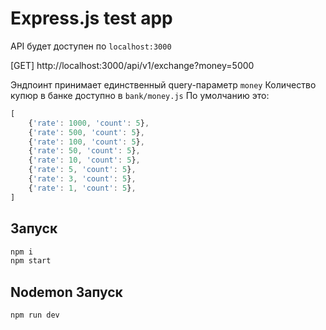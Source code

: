 # Express.js test app

API будет доступен по `localhost:3000`

[GET] http://localhost:3000/api/v1/exchange?money=5000

Эндпоинт принимает единственный query-параметр `money`
Количество купюр в банке доступно в `bank/money.js`
По умолчанию это:
```js
[
    {'rate': 1000, 'count': 5},
    {'rate': 500, 'count': 5},
    {'rate': 100, 'count': 5},
    {'rate': 50, 'count': 5},
    {'rate': 10, 'count': 5},
    {'rate': 5, 'count': 5},
    {'rate': 3, 'count': 5},
    {'rate': 1, 'count': 5},
]
```

## Запуск

```bash
npm i
npm start
```

## Nodemon Запуск

```bash
npm run dev
```
